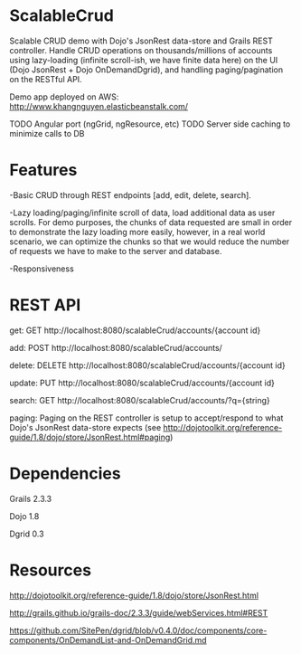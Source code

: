 # ScalableCrud
Scalable CRUD demo with Dojo's JsonRest data-store and Grails REST controller.  Handle CRUD operations on thousands/millions of accounts using lazy-loading (infinite scroll-ish, we have finite data here) on the UI (Dojo JsonRest + Dojo OnDemandDgrid), and handling paging/pagination on the RESTful API.

Demo app deployed on AWS: http://www.khangnguyen.elasticbeanstalk.com/

TODO Angular port (ngGrid, ngResource, etc)
TODO Server side caching to minimize calls to DB

# Features
-Basic CRUD through REST endpoints [add, edit, delete, search].

-Lazy loading/paging/infinite scroll of data, load additional data as user scrolls.  For demo purposes, the chunks of data requested are small in order to demonstrate the lazy loading more easily, however, in a real world scenario, we can optimize the chunks so that we would reduce the number of requests we have to make to the server and database.

-Responsiveness

# REST API
  get:
    GET http://localhost:8080/scalableCrud/accounts/{account id}
    
  add:
    POST http://localhost:8080/scalableCrud/accounts/
    
  delete:
    DELETE http://localhost:8080/scalableCrud/accounts/{account id}
    
  update:
    PUT http://localhost:8080/scalableCrud/accounts/{account id}
    
  search: 
    GET http://localhost:8080/scalableCrud/accounts/?q={string}
    
  paging:
    Paging on the REST controller is setup to accept/respond to what Dojo's JsonRest data-store expects (see http://dojotoolkit.org/reference-guide/1.8/dojo/store/JsonRest.html#paging)
    
    
    
    
# Dependencies
Grails 2.3.3

Dojo 1.8

Dgrid 0.3 

# Resources
http://dojotoolkit.org/reference-guide/1.8/dojo/store/JsonRest.html

http://grails.github.io/grails-doc/2.3.3/guide/webServices.html#REST

https://github.com/SitePen/dgrid/blob/v0.4.0/doc/components/core-components/OnDemandList-and-OnDemandGrid.md
